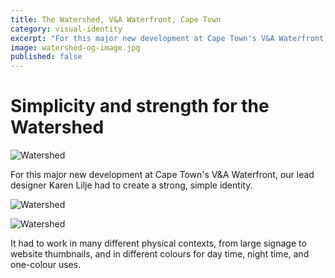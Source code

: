 ```yaml
---
title: The Watershed, V&A Waterfront, Cape Town
category: visual-identity
excerpt: "For this major new development at Cape Town's V&A Waterfront, our lead designer Karen Lilje had to create a strong, simple identity that worked in many different contexts."
image: watershed-og-image.jpg
published: false
---
```


# Simplicity and strength for the Watershed

![Watershed]({{site.baseurl}}/images/visual-identity-watershed.jpg)

For this major new development at Cape Town's V&A Waterfront, our lead designer Karen Lilje had to create a strong, simple identity.

![Watershed]({{site.baseurl}}/images/visual-identity-watershed-day.jpg)

![Watershed]({{site.baseurl}}/images/visual-identity-watershed-night.jpg)

It had to work in many different physical contexts, from large signage to website thumbnails, and in different colours for day time, night time, and one-colour uses.
